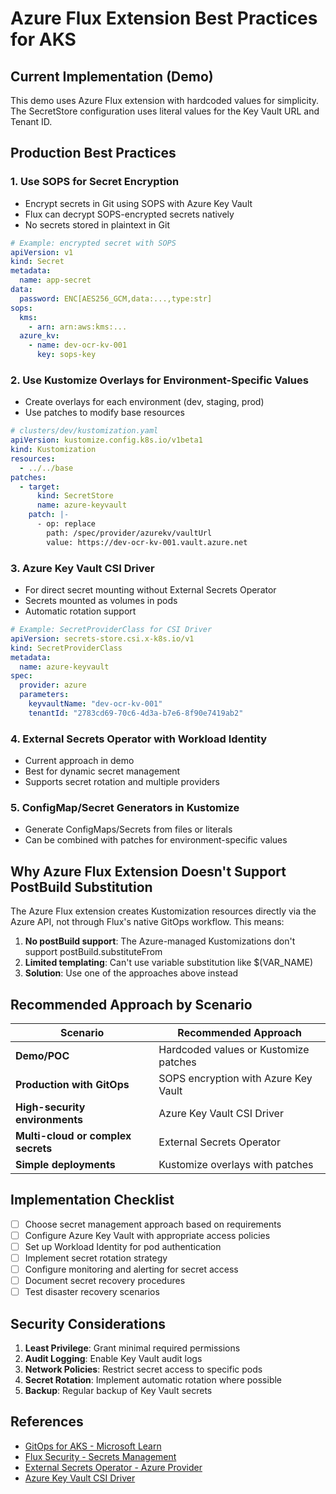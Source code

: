 # Azure Flux Extension Best Practices for AKS

## Current Implementation (Demo)

This demo uses Azure Flux extension with hardcoded values for simplicity. The SecretStore configuration uses literal values for the Key Vault URL and Tenant ID.

## Production Best Practices

### 1. **Use SOPS for Secret Encryption**
- Encrypt secrets in Git using SOPS with Azure Key Vault
- Flux can decrypt SOPS-encrypted secrets natively
- No secrets stored in plaintext in Git

```yaml
# Example: encrypted secret with SOPS
apiVersion: v1
kind: Secret
metadata:
  name: app-secret
data:
  password: ENC[AES256_GCM,data:...,type:str]
sops:
  kms:
    - arn: arn:aws:kms:...
  azure_kv:
    - name: dev-ocr-kv-001
      key: sops-key
```

### 2. **Use Kustomize Overlays for Environment-Specific Values**
- Create overlays for each environment (dev, staging, prod)
- Use patches to modify base resources

```yaml
# clusters/dev/kustomization.yaml
apiVersion: kustomize.config.k8s.io/v1beta1
kind: Kustomization
resources:
  - ../../base
patches:
  - target:
      kind: SecretStore
      name: azure-keyvault
    patch: |-
      - op: replace
        path: /spec/provider/azurekv/vaultUrl
        value: https://dev-ocr-kv-001.vault.azure.net
```

### 3. **Azure Key Vault CSI Driver**
- For direct secret mounting without External Secrets Operator
- Secrets mounted as volumes in pods
- Automatic rotation support

```yaml
# Example: SecretProviderClass for CSI Driver
apiVersion: secrets-store.csi.x-k8s.io/v1
kind: SecretProviderClass
metadata:
  name: azure-keyvault
spec:
  provider: azure
  parameters:
    keyvaultName: "dev-ocr-kv-001"
    tenantId: "2783cd69-70c6-4d3a-b7e6-8f90e7419ab2"
```

### 4. **External Secrets Operator with Workload Identity**
- Current approach in demo
- Best for dynamic secret management
- Supports secret rotation and multiple providers

### 5. **ConfigMap/Secret Generators in Kustomize**
- Generate ConfigMaps/Secrets from files or literals
- Can be combined with patches for environment-specific values

## Why Azure Flux Extension Doesn't Support PostBuild Substitution

The Azure Flux extension creates Kustomization resources directly via the Azure API, not through Flux's native GitOps workflow. This means:

1. **No postBuild support**: The Azure-managed Kustomizations don't support postBuild.substituteFrom
2. **Limited templating**: Can't use variable substitution like $(VAR_NAME)
3. **Solution**: Use one of the approaches above instead

## Recommended Approach by Scenario

| Scenario | Recommended Approach |
|----------|---------------------|
| **Demo/POC** | Hardcoded values or Kustomize patches |
| **Production with GitOps** | SOPS encryption with Azure Key Vault |
| **High-security environments** | Azure Key Vault CSI Driver |
| **Multi-cloud or complex secrets** | External Secrets Operator |
| **Simple deployments** | Kustomize overlays with patches |

## Implementation Checklist

- [ ] Choose secret management approach based on requirements
- [ ] Configure Azure Key Vault with appropriate access policies
- [ ] Set up Workload Identity for pod authentication
- [ ] Implement secret rotation strategy
- [ ] Configure monitoring and alerting for secret access
- [ ] Document secret recovery procedures
- [ ] Test disaster recovery scenarios

## Security Considerations

1. **Least Privilege**: Grant minimal required permissions
2. **Audit Logging**: Enable Key Vault audit logs
3. **Network Policies**: Restrict secret access to specific pods
4. **Secret Rotation**: Implement automatic rotation where possible
5. **Backup**: Regular backup of Key Vault secrets

## References

- [GitOps for AKS - Microsoft Learn](https://learn.microsoft.com/en-us/azure/architecture/example-scenario/gitops-aks/gitops-blueprint-aks)
- [Flux Security - Secrets Management](https://fluxcd.io/flux/security/secrets-management/)
- [External Secrets Operator - Azure Provider](https://external-secrets.io/latest/provider/azure-key-vault/)
- [Azure Key Vault CSI Driver](https://learn.microsoft.com/en-us/azure/aks/csi-secrets-store-driver)